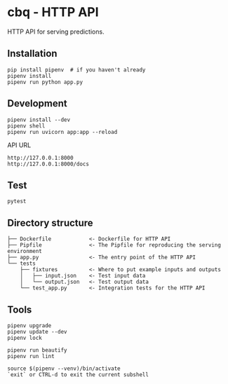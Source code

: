 # cbq - HTTP API

HTTP API for serving predictions.

## Installation

    pip install pipenv  # if you haven't already
    pipenv install
    pipenv run python app.py

## Development

    pipenv install --dev
    pipenv shell
    pipenv run uvicorn app:app --reload


API URL

    http://127.0.0.1:8000
    http://127.0.0.1:8000/docs


## Test

    pytest

## Directory structure

    ├── Dockerfile            <- Dockerfile for HTTP API
    ├── Pipfile               <- The Pipfile for reproducing the serving environment
    ├── app.py                <- The entry point of the HTTP API
    └── tests
        ├── fixtures          <- Where to put example inputs and outputs
        │   ├── input.json    <- Test input data
        │   └── output.json   <- Test output data
        └── test_app.py       <- Integration tests for the HTTP API


## Tools

    pipenv upgrade
    pipenv update --dev
    pipenv lock

    pipenv run beautify
    pipenv run lint

    source $(pipenv --venv)/bin/activate
    `exit` or CTRL-d to exit the current subshell
